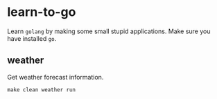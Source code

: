 learn-to-go
===========

Learn `golang` by making some small stupid applications.
Make sure you have installed `go`.

## weather

Get weather forecast information.

```
make clean weather run
```
